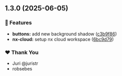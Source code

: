 ## 1.3.0 (2025-06-05)

### 🚀 Features

- **buttons:** add new background shadow ([c3b9f86](https://github.com/robsebes/tuskydesign/commit/c3b9f86))
- **nx-cloud:** setup nx cloud workspace ([6bc9d79](https://github.com/robsebes/tuskydesign/commit/6bc9d79))

### ❤️ Thank You

- Juri @juristr
- robsebes
